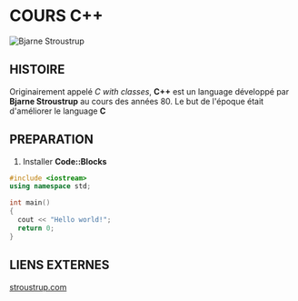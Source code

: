 # COURS C++
![Bjarne Stroustrup](https://fr.wikipedia.org/wiki/C%2B%2B#/media/File:BjarneStroustrup.jpg)
## HISTOIRE
Originairement appelé *C with classes*, **C++** est un language développé par **Bjarne Stroustrup** au cours des années 80.
Le but de l'époque était d'améliorer le language **C**
## PREPARATION
1. Installer **Code::Blocks**




```c++
#include <iostream>
using namespace std;

int main()
{
  cout << "Hello world!";
  return 0;
}
```

## LIENS EXTERNES
[stroustrup.com](http://www.stroustrup.com/)
